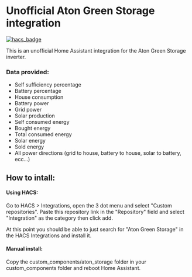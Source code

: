 # Unofficial Aton Green Storage integration

[![hacs_badge](https://img.shields.io/badge/HACS-Custom-41BDF5.svg?style=for-the-badge)](https://github.com/hacs/integration)

This is an unofficial Home Assistant integration for the Aton Green Storage inverter.

### Data provided:
- Self sufficiency percentage
- Battery percentage
- House consumption
- Battery power
- Grid power
- Solar production
- Self consumed energy
- Bought energy
- Total consumed energy
- Solar energy
- Sold energy
- All power directions (grid to house, battery to house, solar to battery, ecc...)

## How to intall:

#### Using HACS:

Go to HACS > Integrations, open the 3 dot menu and select "Custom repositories".
Paste this repository link in the "Repository" field and select "Integration" as the 
category then click add.

At this point you should be able to just search for "Aton Green Storage" in the HACS Integrations
and install it.


#### Manual install:

Copy the custom_components/aton_storage folder in your custom_components folder and
reboot Home Assistant.
